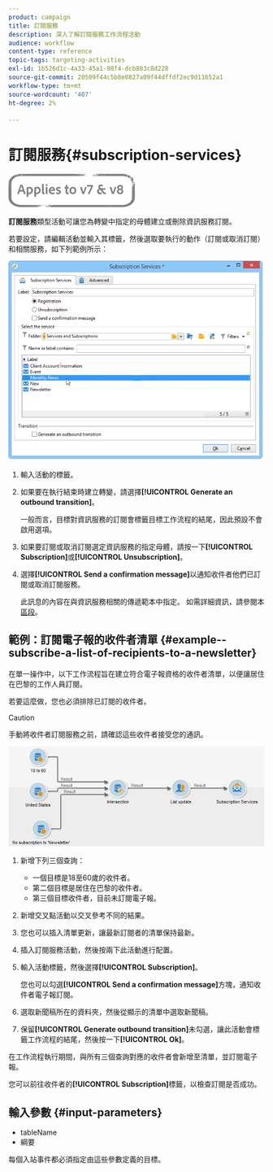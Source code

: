 ```yaml
---
product: campaign
title: 訂閱服務
description: 深入了解訂閱服務工作流程活動
audience: workflow
content-type: reference
topic-tags: targeting-activities
exl-id: 1b526d1c-4a33-45a1-98f4-dcb803c8d228
source-git-commit: 20509f44c5b8e0827a09f44dffdf2ec9d11652a1
workflow-type: tm+mt
source-wordcount: '407'
ht-degree: 2%

---
```


# 訂閱服務{#subscription-services}

![](../../assets/common.svg)

**訂閱服務**&#x200B;類型活動可讓您為轉變中指定的母體建立或刪除資訊服務訂閱。

若要設定，請編輯活動並輸入其標籤，然後選取要執行的動作（訂閱或取消訂閱）和相關服務，如下列範例所示：

![](assets/edit_service_inscription.png)

1. 輸入活動的標籤。
1. 如果要在執行結束時建立轉變，請選擇&#x200B;**[!UICONTROL Generate an outbound transition]**。

   一般而言，目標對資訊服務的訂閱會標籤目標工作流程的結尾，因此預設不會啟用選項。

1. 如果要訂閱或取消訂閱選定資訊服務的指定母體，請按一下&#x200B;**[!UICONTROL Subscription]**&#x200B;或&#x200B;**[!UICONTROL Unsubscription]**。
1. 選擇&#x200B;**[!UICONTROL Send a confirmation message]**&#x200B;以通知收件者他們已訂閱或取消訂閱服務。

   此訊息的內容在與資訊服務相關的傳遞範本中指定。 如需詳細資訊，請參閱本[區段](../../delivery/using/managing-subscriptions.md)。

## 範例：訂閱電子報的收件者清單 {#example--subscribe-a-list-of-recipients-to-a-newsletter}

在單一操作中，以下工作流程旨在建立符合電子報資格的收件者清單，以便讓居住在巴黎的工作人員訂閱。

若要這麼做，您也必須排除已訂閱的收件者。

>[!CAUTION]
>
>手動將收件者訂閱服務之前，請確認這些收件者接受您的通訊。

![](assets/subscription_services_example.png)

1. 新增下列三個查詢：

   * 一個目標是18至60歲的收件者。
   * 第二個目標是居住在巴黎的收件者。
   * 第三個目標收件者，目前未訂閱電子報。

1. 新增交叉點活動以交叉參考不同的結果。
1. 您也可以插入清單更新，讓最新訂閱者的清單保持最新。
1. 插入訂閱服務活動，然後按兩下此活動進行配置。
1. 輸入活動標籤，然後選擇&#x200B;**[!UICONTROL Subscription]**。

   您也可以勾選&#x200B;**[!UICONTROL Send a confirmation message]**&#x200B;方塊，通知收件者電子報訂閱。

1. 選取新聞稿所在的資料夾，然後從顯示的清單中選取新聞稿。
1. 保留&#x200B;**[!UICONTROL Generate outbound transition]**&#x200B;未勾選，讓此活動會標籤工作流程的結尾，然後按一下&#x200B;**[!UICONTROL Ok]**。

在工作流程執行期間，與所有三個查詢對應的收件者會新增至清單，並訂閱電子報。

您可以前往收件者的&#x200B;**[!UICONTROL Subscription]**&#x200B;標籤，以檢查訂閱是否成功。

## 輸入參數 {#input-parameters}

* tableName
* 綱要

每個入站事件都必須指定由這些參數定義的目標。
